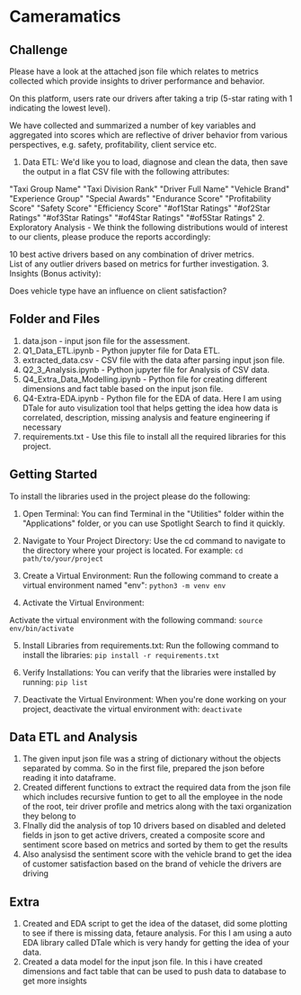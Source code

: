 # Cameramatics

## Challenge
Please have a look at the attached json file which relates to metrics collected which provide insights to driver performance and behavior.

On this platform, users rate our drivers after taking a trip (5-star rating with 1 indicating the lowest level). 

We have collected and summarized a number of key variables and aggregated into scores which are reflective of driver behavior from various perspectives, e.g. safety, profitability, client service etc.  
1. Data ETL: We'd like you to load, diagnose and clean the data, then save the output in a flat CSV file with the following attributes:

"Taxi Group Name" 
"Taxi Division Rank" 
"Driver Full Name" 
"Vehicle Brand"
"Experience Group" 
"Special Awards"
"Endurance Score"
"Profitability Score" 
"Safety Score"
"Efficiency Score"
"#of1Star Ratings"
"#of2Star Ratings"
"#of3Star Ratings"
"#of4Star Ratings"
"#of5Star Ratings"
2. Exploratory Analysis - We think the following distributions would of interest to our clients, please produce the reports accordingly: 

10 best active drivers based on any combination of driver metrics.  
List of any outlier drivers based on metrics for further investigation.
3. Insights (Bonus activity):

Does vehicle type have an influence on client satisfaction? 

## Folder and Files
1. data.json - input json file for the assessment.
2. Q1_Data_ETL.ipynb - Python jupyter file for Data ETL.
3. extracted_data.csv - CSV file with the data after parsing input json file.
4. Q2_3_Analysis.ipynb - Python jupyter file for Analysis of CSV data.
5. Q4_Extra_Data_Modelling.ipynb - Python file for creating different dimensions and fact table based on the input json file.
6. Q4-Extra-EDA.ipynb - Python file for the EDA of data. Here I am using DTale for auto visulization tool that helps getting the idea how data is correlated, description, missing analysis and feature engineering if necessary
7. requirements.txt - Use this file to install all the required libraries for this project.

## Getting Started
To install the libraries used in the project please do the following:
1. Open Terminal:
You can find Terminal in the "Utilities" folder within the "Applications" folder, or you can use Spotlight Search to find it quickly.

2. Navigate to Your Project Directory:
Use the cd command to navigate to the directory where your project is located. For example:
`cd path/to/your/project`

3. Create a Virtual Environment:
Run the following command to create a virtual environment named "env":
`python3 -m venv env`

4. Activate the Virtual Environment:

Activate the virtual environment with the following command:
`source env/bin/activate`

5. Install Libraries from requirements.txt:
Run the following command to install the libraries:
`pip install -r requirements.txt`

6. Verify Installations:
You can verify that the libraries were installed by running:
`pip list`

7. Deactivate the Virtual Environment:
When you're done working on your project, deactivate the virtual environment with:
`deactivate`


## Data ETL and Analysis
1. The given input json file was a string of dictionary without the objects separated by comma. So in the first file, prepared the json before reading it into dataframe.
2. Created different functions to extract the required data from the json file which includes recursive funtion to get to all the employee in the node of the root, teir driver profile and metrics along with the taxi organization they belong to
3. FInally did the analysis of top 10 drivers based on disabled and deleted fields in json to get active drivers, created a composite score and sentiment score based on metrics and sorted by them to get the results
4. Also analysisd the sentiment score with the vehicle brand to get the idea of customer satisfaction based on the brand of vehicle the drivers are driving

## Extra
1. Created and EDA script to get the idea of the dataset, did some plotting to see if there is missing data, fetaure analysis. For this I am using a auto EDA library called DTale which is very handy for getting the idea of your data.
2. Created a data model for the input json file. In this i have created dimensions and fact table that can be used to push data to database to get more insights

